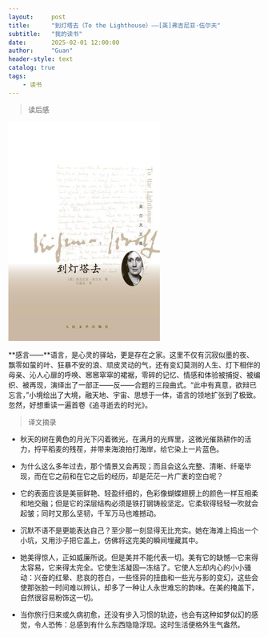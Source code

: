 ```yaml
---
layout:     post
title:      "到灯塔去（To the Lighthouse）——[英]弗吉尼亚·伍尔夫"
subtitle:   "我的读书"
date:       2025-02-01 12:00:00
author:     "Guan"
header-style: text
catalog: true
tags:
    - 读书
---
```


> 读后感

![To the lighthouse](/img/reading/lighthouse.jpg)

  **感言——**语言，是心灵的驿站，更是存在之家。这里不仅有沉寂似墨的夜、飘零如萤的叶、狂暴不安的浪、顽皮灵动的气，还有变幻莫测的人生、灯下相伴的母亲、沁人心扉的呼唤、窸窸窣窣的裙裾，零碎的记忆、情感和体验被捕捉、被编织、被再现，演绎出了一部正——反——合题的三段曲式。“此中有真意，欲辩已忘言，”小境绘出了大境，融天地、宇宙、思想于一体，语言的领地扩张到了极致。忽然，好想重读一遍首卷《追寻逝去的时光》。

> 译文摘录

- 秋天的树在黄色的月光下闪着微光，在满月的光辉里，这微光催熟耕作的活力，捋平稻麦的残茬，并带来海浪拍打海岸，给它染上一片蓝色。

- 为什么这么多年过去，那个情景又会再现；而且会这么完整、清晰、纤毫毕现，而在它之前和在它之后的经历，却是茫茫一片广袤的空白呢？

- 它的表面应该是美丽鲜艳、轻盈纤细的，色彩像蝴蝶翅膀上的颜色一样互相柔和地交融；但是它的深层结构必须是铁打钢铸般坚定。它柔软得轻轻一吹就会起皱；同时又那么坚韧，千军万马也难撼动。

- 沉默不语不是更能表达自己？至少那一刻显得无比充实。她在海滩上捣出一个小坑，又用沙子把它盖上，仿佛将这完美的瞬间埋藏其中。

- 她美得惊人，正如威廉所说。但是美并不能代表一切。美有它的缺憾—它来得太容易，它来得太完全。它使生活凝固—冻结了。它使人忘却内心的小小骚动：兴奋的红晕、悲哀的苍白，一些怪异的扭曲和一些光与影的变幻，这些会使那张脸一时间难以辨认，却多了一种让人永世难忘的韵味。在美的掩盖下，自然很容易粉饰这一切。

- 当你旅行归来或久病初愈，还没有步入习惯的轨迹，也会有这种如梦似幻的感觉，令人恐怖：总感到有什么东西隐隐浮现。这时生活便格外生气盎然。
